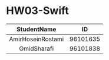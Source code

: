 # HW03-Swift

| StudentName | ID |
| :---: | :---: |
| AmirHoseinRostami | 96101635 |
| OmidSharafi | 96101838 |
